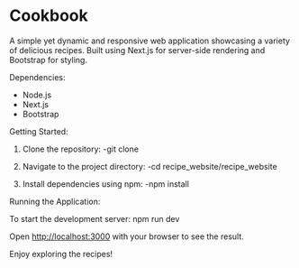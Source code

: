 # Cookbook
A simple yet dynamic and responsive web application showcasing a variety of delicious recipes. Built using Next.js for server-side rendering and Bootstrap for styling.

Dependencies:
- Node.js
- Next.js
- Bootstrap

Getting Started:
1. Clone the repository:
   -git clone <repository-url>
   
2. Navigate to the project directory:
   -cd recipe_website/recipe_website
   
3. Install dependencies using npm:
   -npm install

Running the Application:

To start the development server:
npm run dev

Open [http://localhost:3000](http://localhost:3000) with your browser to see the result.

Enjoy exploring the recipes!
